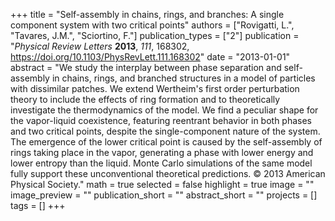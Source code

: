 +++
title = "Self-assembly in chains, rings, and branches: A single component system with two critical points"
authors = ["Rovigatti, L.", "Tavares, J.M.", "Sciortino, F."]
publication_types = ["2"]
publication = "*Physical Review Letters* **2013**, *111*, 168302, https://doi.org/10.1103/PhysRevLett.111.168302"
date = "2013-01-01"
abstract = "We study the interplay between phase separation and self-assembly in chains, rings, and branched structures in a model of particles with dissimilar patches. We extend Wertheim's first order perturbation theory to include the effects of ring formation and to theoretically investigate the thermodynamics of the model. We find a peculiar shape for the vapor-liquid coexistence, featuring reentrant behavior in both phases and two critical points, despite the single-component nature of the system. The emergence of the lower critical point is caused by the self-assembly of rings taking place in the vapor, generating a phase with lower energy and lower entropy than the liquid. Monte Carlo simulations of the same model fully support these unconventional theoretical predictions. © 2013 American Physical Society."
math = true
selected = false
highlight = true
image = ""
image_preview = ""
publication_short = ""
abstract_short = ""
projects = []
tags = []
+++
